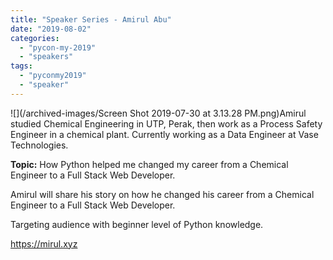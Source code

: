 ```yaml
---
title: "Speaker Series - Amirul Abu"
date: "2019-08-02"
categories:
  - "pycon-my-2019"
  - "speakers"
tags:
  - "pyconmy2019"
  - "speaker"
---
```


![](/archived-images/Screen Shot 2019-07-30 at 3.13.28 PM.png)Amirul studied Chemical Engineering in UTP, Perak, then work as a Process Safety Engineer in a chemical plant. Currently working as a Data Engineer at Vase Technologies.

**Topic:** How Python helped me changed my career from a Chemical Engineer to a Full Stack Web Developer.

Amirul will share his story on how he changed his career from a Chemical Engineer to a Full Stack Web Developer.

Targeting audience with beginner level of Python knowledge.

https://mirul.xyz
